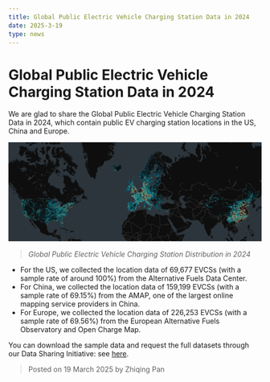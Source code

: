 ```yaml
---
title: Global Public Electric Vehicle Charging Station Data in 2024
date: 2025-3-19
type: news
---
```


# Global Public Electric Vehicle Charging Station Data in 2024

We are glad to share the Global Public Electric Vehicle Charging Station Data in 2024, which contain public EV charging station locations in the US, China and Europe. 

![Global Public Electric Vehicle Charging Station Data in 2024](./imgs/3.png)
> *Global Public Electric Vehicle Charging Station Distribution in 2024*

- For the US, we collected the location data of 69,677 EVCSs (with a sample rate of around 100%) from the Alternative Fuels Data Center.
- For China, we collected the location data of 159,199 EVCSs (with a sample rate of 69.15%) from the AMAP, one of the largest online mapping service providers in China.
- For Europe, we collected the location data of 226,253 EVCSs (with a sample rate of 69.56%) from the European Alternative Fuels Observatory and Open Charge Map.

You can download the sample data and request the full datasets through our Data Sharing Initiative: see [here](/data). 

> Posted on 19 March 2025 by Zhiqing Pan

<style scoped>
img {
    background-color: white;
}
</style>